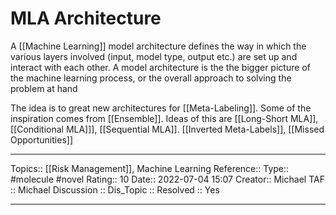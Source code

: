 # MLA Architecture

A [[Machine Learning]] model architecture  defines the way in which the various layers involved (input, model type, output etc.) are set up and interact with each other. A model architecture is the the bigger picture of the machine learning process, or the overall approach to solving the problem at hand

The idea is to great new architectures for [[Meta-Labeling]]. Some of the inspiration comes from [[Ensemble]]. Ideas of this are [[Long-Short MLA]], [[Conditional MLA]]], [[Sequential MLA]]. [[Inverted Meta-Labels]], [[Missed Opportunities]]

---
Topics:: [[Risk Management]], Machine Learning
Reference::
Type:: #molecule #novel
Rating:: 10
Date:: 2022-07-04 15:07
Creator:: Michael
TAF :: Michael
Discussion :: 
Dis_Topic :: 
Resolved :: Yes

---
